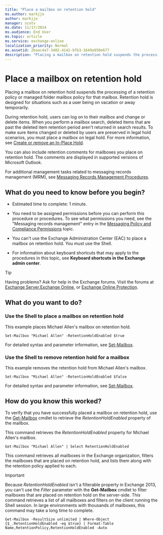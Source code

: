 ```yaml
---
title: "Place a mailbox on retention hold"
ms.author: markjjo
author: markjjo
manager: scotv
ms.date: 11/17/2014
ms.audience: End User
ms.topic: article
ms.service: exchange-online
localization_priority: Normal
ms.assetid: 2baac4a7-3402-4142-bfb3-1649a950e677
description: "Placing a mailbox on retention hold suspends the processing of a retention policy or managed folder mailbox policy for that mailbox. Retention hold is designed for situations such as a user being on vacation or away temporarily."
---
```


# Place a mailbox on retention hold

Placing a mailbox on retention hold suspends the processing of a retention policy or managed folder mailbox policy for that mailbox. Retention hold is designed for situations such as a user being on vacation or away temporarily. 
  
During retention hold, users can log on to their mailbox and change or delete items. When you perform a mailbox search, deleted items that are past the deleted item retention period aren't returned in search results. To make sure items changed or deleted by users are preserved in legal hold scenarios, you must place a mailbox on legal hold. For more information, see [Create or remove an In-Place Hold](../../security-and-compliance/create-or-remove-in-place-holds.md).
  
You can also include retention comments for mailboxes you place on retention hold. The comments are displayed in supported versions of Microsoft Outlook.
  
For additional management tasks related to messaging records management (MRM), see [Messaging Records Management Procedures](http://technet.microsoft.com/library/bc2ff408-4a2b-4202-9515-e3e922a6320d.aspx).
  
## What do you need to know before you begin?

- Estimated time to complete: 1 minute.
    
- You need to be assigned permissions before you can perform this procedure or procedures. To see what permissions you need, see the "Messaging records management" entry in the [Messaging Policy and Compliance Permissions](http://technet.microsoft.com/library/ec4d3b9f-b85a-4cb9-95f5-6fc149c3899b.aspx) topic. 
    
- You can't use the Exchange Administration Center (EAC) to place a mailbox on retention hold. You must use the Shell.
    
- For information about keyboard shortcuts that may apply to the procedures in this topic, see **Keyboard shortcuts in the Exchange admin center**.
    
> [!TIP]
> Having problems? Ask for help in the Exchange forums. Visit the forums at [Exchange Server](https://go.microsoft.com/fwlink/p/?linkId=60612),[Exchange Online](https://go.microsoft.com/fwlink/p/?linkId=267542), or [Exchange Online Protection](https://go.microsoft.com/fwlink/p/?linkId=285351). 
  
## What do you want to do?

### Use the Shell to place a mailbox on retention hold

This example places Michael Allen's mailbox on retention hold.
  
```
Set-Mailbox "Michael Allen" -RetentionHoldEnabled $true
```

For detailed syntax and parameter information, see [Set-Mailbox](http://technet.microsoft.com/library/a0d413b9-d949-4df6-ba96-ac0906dedae2.aspx).
  
### Use the Shell to remove retention hold for a mailbox

This example removes the retention hold from Michael Allen's mailbox.
  
```
Set-Mailbox "Michael Allen" -RetentionHoldEnabled $false
```

For detailed syntax and parameter information, see [Set-Mailbox](http://technet.microsoft.com/library/a0d413b9-d949-4df6-ba96-ac0906dedae2.aspx).
  
## How do you know this worked?

To verify that you have successfully placed a mailbox on retention hold, use the [Get-Mailbox](http://technet.microsoft.com/library/8a5a6eb9-4a75-47f9-ae3b-a3ba251cf9a8.aspx) cmdlet to retrieve the  _RetentionHoldEnabled_ property of the mailbox. 
  
This command retrieves the  _RetentionHoldEnabled_ property for Michael Allen's mailbox. 
  
```
Get-Mailbox "Michael Allen" | Select RetentionHoldEnabled
```

This command retrieves all mailboxes in the Exchange organization, filters the mailboxes that are placed on retention hold, and lists them along with the retention policy applied to each.
  
> [!IMPORTANT]
> Because  _RetentionHoldEnabled_ isn't a filterable property in Exchange 2013, you can't use the  _Filter_ parameter with the **Get-Mailbox** cmdlet to filter mailboxes that are placed on retention hold on the server-side. This command retrieves a list of all mailboxes and filters on the client running the Shell session. In large environments with thousands of mailboxes, this command may take a long time to complete. 
  
```
Get-Mailbox -ResultSize unlimited | Where-Object {$_.RetentionHoldEnabled -eq $true} | Format-Table Name,RetentionPolicy,RetentionHoldEnabled -Auto
```


